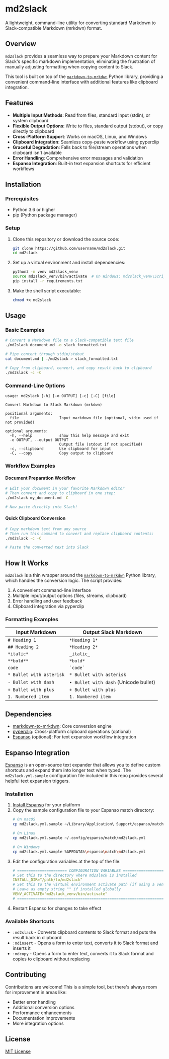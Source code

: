 # md2slack

A lightweight, command-line utility for converting standard Markdown to Slack-compatible Markdown (mrkdwn) format.

## Overview

`md2slack` provides a seamless way to prepare your Markdown content for Slack's specific markdown implementation, eliminating the frustration of manually adjusting formatting when copying content to Slack.

This tool is built on top of the [`markdown-to-mrkdwn`](https://pypi.org/project/markdown-to-mrkdwn/) Python library, providing a convenient command-line interface with additional features like clipboard integration.

## Features

- **Multiple Input Methods**: Read from files, standard input (stdin), or system clipboard
- **Flexible Output Options**: Write to files, standard output (stdout), or copy directly to clipboard
- **Cross-Platform Support**: Works on macOS, Linux, and Windows
- **Clipboard Integration**: Seamless copy-paste workflow using pyperclip
- **Graceful Degradation**: Falls back to file/stream operations when clipboard isn't available
- **Error Handling**: Comprehensive error messages and validation
- **Espanso Integration**: Built-in text expansion shortcuts for efficient workflows

## Installation

### Prerequisites

- Python 3.6 or higher
- pip (Python package manager)

### Setup

1. Clone this repository or download the source code:
   ```bash
   git clone https://github.com/username/md2slack.git
   cd md2slack
   ```

2. Set up a virtual environment and install dependencies:
   ```bash
   python3 -m venv md2slack_venv
   source md2slack_venv/bin/activate  # On Windows: md2slack_venv\Scripts\activate
   pip install -r requirements.txt
   ```

3. Make the shell script executable:
   ```bash
   chmod +x md2slack
   ```

## Usage

### Basic Examples

```bash
# Convert a Markdown file to a Slack-compatible text file
./md2slack document.md -o slack_formatted.txt

# Pipe content through stdin/stdout
cat document.md | ./md2slack > slack_formatted.txt

# Copy from clipboard, convert, and copy result back to clipboard
./md2slack -c -C
```

### Command-Line Options

```
usage: md2slack [-h] [-o OUTPUT] [-c] [-C] [file]

Convert Markdown to Slack Markdown (mrkdwn)

positional arguments:
  file                  Input markdown file (optional, stdin used if not provided)

optional arguments:
  -h, --help            show this help message and exit
  -o OUTPUT, --output OUTPUT
                        Output file (stdout if not specified)
  -c, --clipboard       Use clipboard for input
  -C, --copy            Copy output to clipboard
```

### Workflow Examples

#### Document Preparation Workflow

```bash
# Edit your document in your favorite Markdown editor
# Then convert and copy to clipboard in one step:
./md2slack my_document.md -C

# Now paste directly into Slack!
```

#### Quick Clipboard Conversion

```bash
# Copy markdown text from any source
# Then run this command to convert and replace clipboard contents:
./md2slack -c -C

# Paste the converted text into Slack
```

## How It Works

`md2slack` is a thin wrapper around the [`markdown-to-mrkdwn`](https://pypi.org/project/markdown-to-mrkdwn/) Python library, which handles the conversion logic. The script provides:

1. A convenient command-line interface
2. Multiple input/output options (files, streams, clipboard)
3. Error handling and user feedback
4. Clipboard integration via pyperclip

### Formatting Examples

Input Markdown | Output Slack Markdown
-------------- | --------------------
`# Heading 1` | `*Heading 1*`
`## Heading 2` | `*Heading 2*`
`*italic*` | `_italic_`
`**bold**` | `*bold*`
```code``` | `` `code` ``
`* Bullet with asterisk` | `* Bullet with asterisk`
`- Bullet with dash` | `• Bullet with dash` (Unicode bullet)
`+ Bullet with plus` | `+ Bullet with plus`
`1. Numbered item` | `1. Numbered item`

## Dependencies

- [markdown-to-mrkdwn](https://pypi.org/project/markdown-to-mrkdwn/): Core conversion engine
- [pyperclip](https://pypi.org/project/pyperclip/): Cross-platform clipboard operations (optional)
- [Espanso](https://espanso.org/) (optional): For text expansion workflow integration

## Espanso Integration

[Espanso](https://espanso.org/) is an open-source text expander that allows you to define custom shortcuts and expand them into longer text when typed. The `md2slack.yml.sample` configuration file included in this repo provides several helpful text expansion triggers.

### Installation

1. [Install Espanso](https://espanso.org/install/) for your platform
2. Copy the sample configuration file to your Espanso match directory:
   ```bash
   # On macOS
   cp md2slack.yml.sample ~/Library/Application\ Support/espanso/match/md2slack.yml
   
   # On Linux
   cp md2slack.yml.sample ~/.config/espanso/match/md2slack.yml
   
   # On Windows
   cp md2slack.yml.sample %APPDATA%\espanso\match\md2slack.yml
   ```
3. Edit the configuration variables at the top of the file:
   ```yaml
   # ====================== CONFIGURATION VARIABLES ======================
   # Set this to the directory where md2slack is installed
   INSTALL_DIR="/path/to/md2slack"
   # Set this to the virtual environment activate path (if using a venv)
   # Leave as empty string "" if installed globally
   VENV_ACTIVATE="md2slack_venv/bin/activate"
   # ==================================================================
   ```
4. Restart Espanso for changes to take effect

### Available Shortcuts

- `:md2slack` - Converts clipboard contents to Slack format and puts the result back in clipboard
- `:mdinsert` - Opens a form to enter text, converts it to Slack format and inserts it
- `:mdcopy` - Opens a form to enter text, converts it to Slack format and copies to clipboard without replacing

## Contributing

Contributions are welcome! This is a simple tool, but there's always room for improvement in areas like:

- Better error handling
- Additional conversion options
- Performance enhancements
- Documentation improvements
- More integration options

## License

[MIT License](LICENSE)